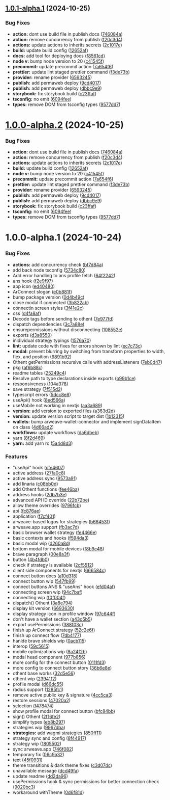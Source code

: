 ## [1.0.1-alpha.1](https://github.com/project-kardeshev/ao-wallet-kit/compare/v1.0.0...v1.0.1-alpha.1) (2024-10-25)

### Bug Fixes

- **action:** dont use build file in publish docs ([746084a](https://github.com/project-kardeshev/ao-wallet-kit/commit/746084a3bc8ccf59f460de9c371c247552a45aff))
- **action:** remove concurrency from publish ([f20c3d4](https://github.com/project-kardeshev/ao-wallet-kit/commit/f20c3d40069a4efe8f9499bb6eede538bedd6a70))
- **actions:** update actions to inherits secrets ([2c1017e](https://github.com/project-kardeshev/ao-wallet-kit/commit/2c1017e14e998c8d045bfae5dea45473b18dfda7))
- **build:** update build config ([12652af](https://github.com/project-kardeshev/ao-wallet-kit/commit/12652af731fe0394b3f5ea812e9f4ab132545fd4))
- **docs:** add tool for deploying docs ([f8561cd](https://github.com/project-kardeshev/ao-wallet-kit/commit/f8561cde8527787ddfeed48fc96d3e83f454524f))
- **node v:** bump node version to 20 ([c41545f](https://github.com/project-kardeshev/ao-wallet-kit/commit/c41545fac14f48cc89597a6a01308c802a490e04))
- **precommit:** update precommit action ([7a654f6](https://github.com/project-kardeshev/ao-wallet-kit/commit/7a654f69da2d46e7ba416cd5d7812ba51f22d033))
- **prettier:** update lint staged prettier command ([f3de73b](https://github.com/project-kardeshev/ao-wallet-kit/commit/f3de73b589d62b86d09c51af154412e2cace8d9b))
- **provider:** rename provider ([6593245](https://github.com/project-kardeshev/ao-wallet-kit/commit/6593245451ae96a5c8f6d561725f7a9170796976))
- **publish:** add permaweb deploy ([9cd4017](https://github.com/project-kardeshev/ao-wallet-kit/commit/9cd4017bf34aebf3398cdb4f7ed51b959318c903))
- **publish:** add permaweb deploy ([dbbc9e9](https://github.com/project-kardeshev/ao-wallet-kit/commit/dbbc9e95e4dfe4e978f67b2ec99706224be7bc67))
- **storybook:** fix storybook build ([c23ffaf](https://github.com/project-kardeshev/ao-wallet-kit/commit/c23ffaf14d130cebe26bdad59ec632199fd9a481))
- **tsconfig:** no emit ([6094fee](https://github.com/project-kardeshev/ao-wallet-kit/commit/6094fee108b2d04aa27728484f061a028a70318b))
- **types:** remove DOM from tsconfig types ([9577dd7](https://github.com/project-kardeshev/ao-wallet-kit/commit/9577dd76bc68431c139bc132f95fac31e37ec2bd))

# [1.0.0-alpha.2](https://github.com/project-kardeshev/ao-wallet-kit/compare/v1.0.0-alpha.1...v1.0.0-alpha.2) (2024-10-25)

### Bug Fixes

- **action:** dont use build file in publish docs ([746084a](https://github.com/project-kardeshev/ao-wallet-kit/commit/746084a3bc8ccf59f460de9c371c247552a45aff))
- **action:** remove concurrency from publish ([f20c3d4](https://github.com/project-kardeshev/ao-wallet-kit/commit/f20c3d40069a4efe8f9499bb6eede538bedd6a70))
- **actions:** update actions to inherits secrets ([2c1017e](https://github.com/project-kardeshev/ao-wallet-kit/commit/2c1017e14e998c8d045bfae5dea45473b18dfda7))
- **build:** update build config ([12652af](https://github.com/project-kardeshev/ao-wallet-kit/commit/12652af731fe0394b3f5ea812e9f4ab132545fd4))
- **node v:** bump node version to 20 ([c41545f](https://github.com/project-kardeshev/ao-wallet-kit/commit/c41545fac14f48cc89597a6a01308c802a490e04))
- **precommit:** update precommit action ([7a654f6](https://github.com/project-kardeshev/ao-wallet-kit/commit/7a654f69da2d46e7ba416cd5d7812ba51f22d033))
- **prettier:** update lint staged prettier command ([f3de73b](https://github.com/project-kardeshev/ao-wallet-kit/commit/f3de73b589d62b86d09c51af154412e2cace8d9b))
- **provider:** rename provider ([6593245](https://github.com/project-kardeshev/ao-wallet-kit/commit/6593245451ae96a5c8f6d561725f7a9170796976))
- **publish:** add permaweb deploy ([9cd4017](https://github.com/project-kardeshev/ao-wallet-kit/commit/9cd4017bf34aebf3398cdb4f7ed51b959318c903))
- **publish:** add permaweb deploy ([dbbc9e9](https://github.com/project-kardeshev/ao-wallet-kit/commit/dbbc9e95e4dfe4e978f67b2ec99706224be7bc67))
- **storybook:** fix storybook build ([c23ffaf](https://github.com/project-kardeshev/ao-wallet-kit/commit/c23ffaf14d130cebe26bdad59ec632199fd9a481))
- **tsconfig:** no emit ([6094fee](https://github.com/project-kardeshev/ao-wallet-kit/commit/6094fee108b2d04aa27728484f061a028a70318b))
- **types:** remove DOM from tsconfig types ([9577dd7](https://github.com/project-kardeshev/ao-wallet-kit/commit/9577dd76bc68431c139bc132f95fac31e37ec2bd))

# 1.0.0-alpha.1 (2024-10-24)

### Bug Fixes

- **actions:** add concurrency check ([bf7d84a](https://github.com/project-kardeshev/ao-wallet-kit/commit/bf7d84a3606c21d65910b5a8f96e7c451aac0d15))
- add back node tsconfig ([5734c80](https://github.com/project-kardeshev/ao-wallet-kit/commit/5734c800cc99e8f0d2605446b302a3c629329c2c))
- Add error handling to ans profile fetch ([64f2242](https://github.com/project-kardeshev/ao-wallet-kit/commit/64f22426aaf10ce471218ef6f000bfa1c9f2260b))
- ans hook ([f2e9f97](https://github.com/project-kardeshev/ao-wallet-kit/commit/f2e9f9722ba1b0573f2efc01918e47f7231a1913))
- app icon ([ed40480](https://github.com/project-kardeshev/ao-wallet-kit/commit/ed40480a8c20351b43471fd6a4d51692e457ac33))
- ArConnect slogan ([e0b881f](https://github.com/project-kardeshev/ao-wallet-kit/commit/e0b881f01841bbba1b50ce1b306388ce86055392))
- bump package version ([0d4b49c](https://github.com/project-kardeshev/ao-wallet-kit/commit/0d4b49c98cc9a34242b4b8e1ddc79d349156f7c7))
- close modal if connected ([3b822ab](https://github.com/project-kardeshev/ao-wallet-kit/commit/3b822ab3d789f468631f9d2183e148141aadc63b))
- connectin screen styles ([3f41e2c](https://github.com/project-kardeshev/ao-wallet-kit/commit/3f41e2c958e9966c240854e6026286dbe4261f1f))
- css ([d4fa8af](https://github.com/project-kardeshev/ao-wallet-kit/commit/d4fa8afc45c8a4803c36678436a87bea444ee177))
- Decode tags before sending to othent ([7e977fd](https://github.com/project-kardeshev/ao-wallet-kit/commit/7e977fd13b30411b13fa16044b5f30d25ceaf675))
- dispatch dependencies ([3c7a88e](https://github.com/project-kardeshev/ao-wallet-kit/commit/3c7a88e687fe5d9934c3cf599a6aae34145449bd))
- ensurepermissions without disconnecting ([108552e](https://github.com/project-kardeshev/ao-wallet-kit/commit/108552e4991a6f185006160a88a7683835b033a2))
- exports ([d3a8550](https://github.com/project-kardeshev/ao-wallet-kit/commit/d3a85503e5a9b45a9d0e245749ca74e2a467420d))
- inidividual strategy typings ([1576a70](https://github.com/project-kardeshev/ao-wallet-kit/commit/1576a70a078868d66313e8ea0e171ec2c232da18))
- **lint:** update code with fixes for errors shown by lint ([ec7c73c](https://github.com/project-kardeshev/ao-wallet-kit/commit/ec7c73c55f5f901ab239d7bb8a9d9d63f31aded7))
- **modal:** prevent blurring by switching from transform properties to width, flex, and position ([9891b92](https://github.com/project-kardeshev/ao-wallet-kit/commit/9891b9280619046d680aedf5dfb73e8b98cd0be0))
- Othent getPermissions recursive calls with addressListeners ([7eb0d47](https://github.com/project-kardeshev/ao-wallet-kit/commit/7eb0d47f147c6f6e580d6f17d986d62d3f3f16fd))
- pkg ([af6b88c](https://github.com/project-kardeshev/ao-wallet-kit/commit/af6b88c9b3123ee59975aada7828d29a3d4fc0a0))
- readme tables ([25249c4](https://github.com/project-kardeshev/ao-wallet-kit/commit/25249c4df38b6ddffe40102ac0a0b3b998935ae7))
- Resolve path to type declarations inside exports ([b99b1ce](https://github.com/project-kardeshev/ao-wallet-kit/commit/b99b1ce4b8132bf7651f85f6d2c87bdc0bf56285))
- responsiveness ([104a378](https://github.com/project-kardeshev/ao-wallet-kit/commit/104a3780764427b4e69ca04707d3e10f1e4741ff))
- save strategy ([7f515d2](https://github.com/project-kardeshev/ao-wallet-kit/commit/7f515d2d58d45c8035b768f643cce2f398c2c718))
- typescript errors ([5dcc8e8](https://github.com/project-kardeshev/ao-wallet-kit/commit/5dcc8e892633bb4b750a2209be30768e01e711a6))
- useApi() hook ([8ed566a](https://github.com/project-kardeshev/ao-wallet-kit/commit/8ed566af60f1bf153b33fb83b0a8e17775c3b28e))
- useMobile not working in nextjs ([aa3a689](https://github.com/project-kardeshev/ao-wallet-kit/commit/aa3a689c4c5a5012778ba530027b41aacc9fd252))
- **version:** add version to exported files ([a363d2d](https://github.com/project-kardeshev/ao-wallet-kit/commit/a363d2da08b84eca5fbf4faf45932495254c43a7))
- **version:** update version script to target dist ([1b12315](https://github.com/project-kardeshev/ao-wallet-kit/commit/1b123153e72967ca19781ecbab02b4e39035f7c9))
- **wallets:** bump arweave-wallet-connector and implement signDataItem on class ([4d66ad2](https://github.com/project-kardeshev/ao-wallet-kit/commit/4d66ad20e8ca1123246139dd79ce4cc7d2b1a37c))
- **workflows:** update workflows ([da6dbeb](https://github.com/project-kardeshev/ao-wallet-kit/commit/da6dbeb77664c584879bf1bc21b007eb4f1e08d8))
- yarn ([8f2d469](https://github.com/project-kardeshev/ao-wallet-kit/commit/8f2d4697197e8e9d852043d67d3685ab6915ce0e))
- **yarn:** add yarn rc ([5a4d8d3](https://github.com/project-kardeshev/ao-wallet-kit/commit/5a4d8d3760b83c5aeca91a15dddc452a55986564))

### Features

- "useApi" hook ([cfe4607](https://github.com/project-kardeshev/ao-wallet-kit/commit/cfe4607b62064ff52a0d64b2fd868e2f6da421ff))
- active address ([27fa0c8](https://github.com/project-kardeshev/ao-wallet-kit/commit/27fa0c8be7be5d3a8c86f2265fee67df80711699))
- active address sync ([9573a91](https://github.com/project-kardeshev/ao-wallet-kit/commit/9573a91bef31d1931d831f826d258d2900277cb2))
- add linaria ([c08bb0d](https://github.com/project-kardeshev/ao-wallet-kit/commit/c08bb0d71fc310dcfc00f92f40834e12278af527))
- add Othent functions ([fee46ba](https://github.com/project-kardeshev/ao-wallet-kit/commit/fee46bade49ab87b5fd35f9c48c3948bcbe4f25e))
- address hooks ([2db7b3e](https://github.com/project-kardeshev/ao-wallet-kit/commit/2db7b3ebcbc9327ecb25b46b2b045da94bd98cef))
- advanced API ID override ([22b72be](https://github.com/project-kardeshev/ao-wallet-kit/commit/22b72bed7905a2922892b630d82b8d18b3d1075d))
- allow theme overrides ([9796fcb](https://github.com/project-kardeshev/ao-wallet-kit/commit/9796fcbe6f3120d06765e8200d7fd0fb9baa2137))
- api ([fc876ae](https://github.com/project-kardeshev/ao-wallet-kit/commit/fc876ae8245143a0c4b2fba34c472188f62c607a))
- application ([f7cf401](https://github.com/project-kardeshev/ao-wallet-kit/commit/f7cf4017914a670a2f22d360ec2007dc92abe0f9))
- arweave-based logos for strategies ([b66453f](https://github.com/project-kardeshev/ao-wallet-kit/commit/b66453f913adb47e5519c6412a32651fb3da918a))
- arweave.app support ([fb3ac7d](https://github.com/project-kardeshev/ao-wallet-kit/commit/fb3ac7d8b889720e4bf194034774f06bcd6ab2d7))
- basic browser wallet strategy ([fe4466e](https://github.com/project-kardeshev/ao-wallet-kit/commit/fe4466e1f8c1576fec4e47bfa328c1fe9a98d513))
- basic contexts and hooks ([f594da3](https://github.com/project-kardeshev/ao-wallet-kit/commit/f594da3fb6c506f8763aa16c4f286944ca9b2ad1))
- basic modal wip ([d260a8d](https://github.com/project-kardeshev/ao-wallet-kit/commit/d260a8db82969c3c08af93ee7ce82122762e3de1))
- bottom modal for mobile devices ([f8b9c48](https://github.com/project-kardeshev/ao-wallet-kit/commit/f8b9c488c297f842b6dcfe662afb849fd1fe352b))
- brave paragraph ([00e8a3f](https://github.com/project-kardeshev/ao-wallet-kit/commit/00e8a3f62ac004daae38811ac687d9cae89c1269))
- button ([4b4fdb0](https://github.com/project-kardeshev/ao-wallet-kit/commit/4b4fdb0438fa0da0dddd0aded9d628ab0a15ef4a))
- check if strategy is available ([2cf5512](https://github.com/project-kardeshev/ao-wallet-kit/commit/2cf55125725e4660d7996b43c3ab38417d5d7cbe))
- client side components for nextjs ([666584c](https://github.com/project-kardeshev/ao-wallet-kit/commit/666584c4378d3d346e6aec444383333ea1950088))
- connect button docs ([a10d318](https://github.com/project-kardeshev/ao-wallet-kit/commit/a10d31815949a7c8777297e4e5b0899dabf90479))
- connect button wip ([547fb99](https://github.com/project-kardeshev/ao-wallet-kit/commit/547fb99c00a6e6ff147a195eee5a759868f432c8))
- connect buttons ANS & "useAns" hook ([efd04af](https://github.com/project-kardeshev/ao-wallet-kit/commit/efd04af4c267f35dde41f9530b0a9d79c5d097d8))
- connecting screen wip ([94c7baf](https://github.com/project-kardeshev/ao-wallet-kit/commit/94c7bafb3fba770e0eeddb5bcabefbbbf2ed94f4))
- connecting wip ([f0f004f](https://github.com/project-kardeshev/ao-wallet-kit/commit/f0f004f6da7fe9f04edb045bfffc8bb155a32069))
- dispatch() Othent ([3a8e794](https://github.com/project-kardeshev/ao-wallet-kit/commit/3a8e79431e4e6a42b66bc2a0742306c5beb53600))
- display kit version ([6693630](https://github.com/project-kardeshev/ao-wallet-kit/commit/66936308e13b56aaaff9185198ac24e94dfe6b7d))
- display strategy icon in profile window ([97c644f](https://github.com/project-kardeshev/ao-wallet-kit/commit/97c644f937ada26f751afdd1b1684f4619b4f163))
- don't have a wallet section ([a43d5b5](https://github.com/project-kardeshev/ao-wallet-kit/commit/a43d5b541b3ac2c7fabfa9daafe37a24f1b8df27))
- export usePermissions ([388f03c](https://github.com/project-kardeshev/ao-wallet-kit/commit/388f03ce1215fa02ed53d4105369cafb5b9cb01d))
- finish up ArConnect strategy ([52c2e6f](https://github.com/project-kardeshev/ao-wallet-kit/commit/52c2e6f161f9ac6c5e816fb5641e77aea9c49e10))
- finish up connect flow ([7db4177](https://github.com/project-kardeshev/ao-wallet-kit/commit/7db4177bb7081d65a5bea0145dcb62ea70e381b1))
- hanlde brave shields wip ([0acb115](https://github.com/project-kardeshev/ao-wallet-kit/commit/0acb1156b62b5edc5cafd466eb43d5c5ff16c331))
- interop ([59c5615](https://github.com/project-kardeshev/ao-wallet-kit/commit/59c561514fc8e53f86ba2c572d48a3355e845009))
- mobile optimizations wip ([8a24f2b](https://github.com/project-kardeshev/ao-wallet-kit/commit/8a24f2b7d107d682819d89cf0cfd17bf133ac942))
- modal head component ([977b856](https://github.com/project-kardeshev/ao-wallet-kit/commit/977b8569a80efe9d12b6ab003a21ec2090976843))
- more config for the connect button ([0111fd3](https://github.com/project-kardeshev/ao-wallet-kit/commit/0111fd33f1f59c1117212d1a57bcc5a83ddbe1aa))
- more config to connect button story ([36b6e8e](https://github.com/project-kardeshev/ao-wallet-kit/commit/36b6e8ef2e191ce711a8931ac91b27ca353c4135))
- othent base works ([32d5e56](https://github.com/project-kardeshev/ao-wallet-kit/commit/32d5e563bf21919fd86a29e7e2725e9fd35fd6d3))
- othent wip ([23941f2](https://github.com/project-kardeshev/ao-wallet-kit/commit/23941f2494443c9df0c63515ff45439f2e93ea22))
- profile modal ([d66dc55](https://github.com/project-kardeshev/ao-wallet-kit/commit/d66dc55c9ba04eea26c445c14ca6032699f97956))
- radius support ([1285fc1](https://github.com/project-kardeshev/ao-wallet-kit/commit/1285fc12f01172c6206c4356b534a4a4531640e9))
- remove active public key & signature ([4cc5ca3](https://github.com/project-kardeshev/ao-wallet-kit/commit/4cc5ca308ff989e4132a4b84dc64a32041d24dae))
- restore sessions ([47020a2](https://github.com/project-kardeshev/ao-wallet-kit/commit/47020a263c5612b2dda3fbdd5832606f25156ca4))
- selection ([f478474](https://github.com/project-kardeshev/ao-wallet-kit/commit/f4784741797eec580008bd242840b908b9405b4d))
- show profile modal for connect button ([bfc84bb](https://github.com/project-kardeshev/ao-wallet-kit/commit/bfc84bb5ee7560d936fa963e769af331d107203e))
- sign() Othent ([2f16fe2](https://github.com/project-kardeshev/ao-wallet-kit/commit/2f16fe278792f23e2dc886a27002c82e0edb893b))
- simplify types ([eb8b297](https://github.com/project-kardeshev/ao-wallet-kit/commit/eb8b297f6dec572f716f15c0464961586b38bfbf))
- strategies wip ([9967dba](https://github.com/project-kardeshev/ao-wallet-kit/commit/9967dba4d546b9944c38057b28234071d6e578c7))
- **strategies:** add wagmi strategies ([850ff11](https://github.com/project-kardeshev/ao-wallet-kit/commit/850ff1106c16b2aad2f0c0194aea2b539d22749d))
- strategy sync and config ([8f44917](https://github.com/project-kardeshev/ao-wallet-kit/commit/8f449176b9a21f6ed74d806f0fff280fae10b488))
- strategy wip ([1805502](https://github.com/project-kardeshev/ao-wallet-kit/commit/18055029b561963013596198f89820afcc272e46))
- sync arweave.app ([746f082](https://github.com/project-kardeshev/ao-wallet-kit/commit/746f08232b4426a85222a44706361914963fc3cc))
- temporary fix ([06c9a32](https://github.com/project-kardeshev/ao-wallet-kit/commit/06c9a3249c19146bf4d4a9ee597a76dfc44c6a65))
- text ([45f0931](https://github.com/project-kardeshev/ao-wallet-kit/commit/45f0931eae1d902acc7ad3580f6f271d1842c828))
- theme transitions & dark theme fixes ([c3d07dc](https://github.com/project-kardeshev/ao-wallet-kit/commit/c3d07dce4000f7490c35e844c10f21b224a12c00))
- unavailable message ([dcd49fa](https://github.com/project-kardeshev/ao-wallet-kit/commit/dcd49fa77fd583b7854cedea9201ce7ef3d0e223))
- update readme ([dd2da96](https://github.com/project-kardeshev/ao-wallet-kit/commit/dd2da96ea352f7cbde456f4a8077cd7be7a8dadd))
- usePermissions hook & sync permissions for better connection check ([9020bc3](https://github.com/project-kardeshev/ao-wallet-kit/commit/9020bc38ba1e24a5e4317d685e3eb6c9957a62b5))
- workaround withTheme ([0d6f81d](https://github.com/project-kardeshev/ao-wallet-kit/commit/0d6f81da01dfec278ee7063a6ce5a267dc328aa5))
